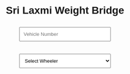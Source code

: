 <!DOCTYPE html>
<html>
<head>
  <title>Sri Laxmi Weight Bridge</title>
  <style>
    h1 {
      text-align: center;
      animation: colorChange 3s infinite;
    }

    @keyframes colorChange {
      0% { color: red; }
      25% { color: green; }
      50% { color: blue; }
      75% { color: orange; }
      100% { color: red; }
    }

    body {
      font-family: Arial, sans-serif;
      text-align: center;
      margin-top: 50px;
    }

    input, select {
      padding: 10px;
      margin: 10px;
      width: 250px;
    }
  </style>
</head>
<body>

  <h1>Sri Laxmi Weight Bridge</h1>

  <input type="text" placeholder="Vehicle Number"><br>

  <select>
    <option value="">Select Wheeler</option>
    <option value="3">3</option>
    <option value="4">4</option>
    <option value="6">6</option>
    <option value="12">12</option>
    <option value="14">14</option>

    <option value="4">4</option>
    <option value="6">6</option>
    <option value="12">12</option>
    <option value="14">14</option>
